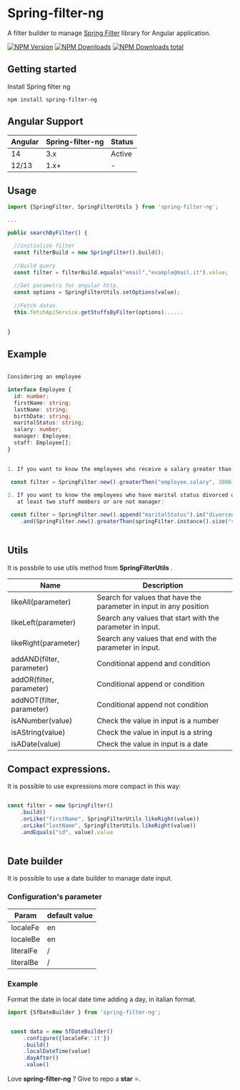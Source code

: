 # Spring-filter-ng

A filter builder to manage [Spring Filter](https://github.com/turkraft/spring-filter) library for Angular application.

<a href="https://www.npmjs.com/~68ociredef" target="_blank"><img src="https://img.shields.io/npm/v/spring-filter-ng" alt="NPM Version" /></a>
<a href="https://www.npmjs.com/~68ociredef" target="_blank"><img src="https://img.shields.io/npm/dm/spring-filter-ng" alt="NPM Downloads" /></a>
<a href="https://www.npmjs.com/~68ociredef" target="_blank"><img src="https://img.shields.io/npm/dt/spring-filter-ng" alt="NPM Downloads total"/></a>

## Getting started

Install Spring filter ng

```
npm install spring-filter-ng
```

## Angular Support

 Angular   | Spring-filter-ng | Status      |
 ----------| ---------------  | ----------- |
 14        | 3.x              | Active      |
 12/13     | 1.x+             | -           |


## Usage

```ts
import {SpringFilter, SpringFilterUtils } from 'spring-filter-ng';
```

```ts
...

public searchByFilter() {

  //initialize filter
  const filterBuild = new SpringFilter().build(); 
  
  //Build query
  const filter = filterBuild.equals("email","example@mail.it").value;
  
  //Set parametrs for angular http.
  const options = SpringFilterUtils.setOptions(value);
  
  //Fetch datas.
  this.fetchApiService.getStuffsByFilter(options)......
  

}
```

## Example

```ts

Considering an employee

interface Employee {
  id: number;
  firstName: string;
  lastName: string;
  birthDate: string;
  maritalStatus: string;
  salary: number;
  manager: Employee;
  staff: Employee[];
}

 
1. If you want to know the employees who receive a salary greater than 3000:

 const filter = SpringFilter.new().greaterThen("employee.salary", 3000).value;
 
2. If you want to know the employees who have marital status divorced or separated and have 
   at least two stuff members or are not manager:

 const filter = SpringFilter.new().append("maritalStatus").in("divorced", "separated")
    .and(SpringFilter.new().greaterThan(springFilter.instance().size("staff"), 2).or("manager").isNotNull()).value;
    

```
## Utils

It is possbile to use utils method from <strong>SpringFilterUtils </strong>.

<table>
  <thead>
    <tr>
     <th> <strong> Name </strong> </th>
     <th> <strong> Description </strong> </th>
    </tr>
  </thead>
  <tbody>
    <tr>
     <td> likeAll(parameter) </td>
     <td> Search for values that have the parameter in input in any position </td>
    </tr>
    <tr>
     <td> likeLeft(parameter) </td>
     <td> Search any values that start with the parameter in input.</td>
    </tr>
    <tr>
     <td> likeRight(parameter) </td>
     <td> Search any values that end with the parameter in input.</td>
    </tr>
    <tr>
     <td> addAND(filter, parameter) </td>
     <td> Conditional append and condition </td>
    </tr>
    <tr>
     <td> addOR(filter, parameter) </td>
     <td> Conditional append or condition </td>
    </tr>
    <tr>
     <td> addNOT(filter, parameter) </td>
     <td> Conditional append not condition </td>
    </tr>
    <tr>
     <td> isANumber(value) </td>
     <td> Check the value in input is a number </td>
    </tr>
    <tr>
     <td> isAString(value) </td>
     <td> Check the value in input is a string </td>
    </tr>
    <tr>
     <td> isADate(value) </td>
     <td> Check the value in input is a date </td>
    </tr>
  </tbody>
  
</table>

## Compact expressions.

It is possible to use expressions more compact in this way:

```ts

const filter = new SpringFilter()
    .build() 
    .orLike("firstName", SpringFilterUtils.likeRight(value))
    .orLike("lastName", SpringFilterUtils.likeRight(value))
    .andEquals("id", value).value
 

```

## Date builder

It is possible to use a date builder to manage date input.

### Configuration's parameter

 Param     | default value   | 
 ----------| --------------- | 
 localeFe  | en              | 
 localeBe  | en              | 
 literalFe | /               |
 literalBe | /               |

### Example

Format the date in local date time adding a day, in italian format.

```ts
import {SfDateBuilder } from 'spring-filter-ng';
```
```ts

 const data = new SfDateBuilder()
     .configure({localeFe:'it'})
     .build()
     .localDateTime(value) 
     .dayAfter()
     .value()

```


Love **spring-filter-ng** ? Give to repo a **star** :star:.



